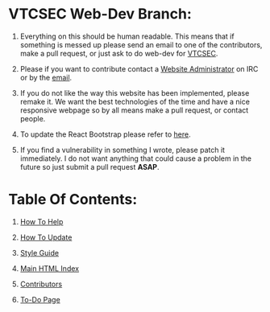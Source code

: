 # VTCSEC Web-Dev Branch:

1. Everything on this should be human readable. This means that if something is
messed up please send an email to one of the contributors, make a pull request, or
just ask to do web-dev for [VTCSEC](http://vtcsec.org/).

2. Please if you want to contribute contact a [Website Administrator](http://vtcsec.org/contact/) on IRC or by the [email](officers@vtcsec.org).

3. If you do not like the way this website has been implemented, please remake
it. We want the best technologies of the time and have a nice responsive webpage
so by all means make a pull request, or contact people.

4.  To update the React Bootstrap please refer to [here](https://github.com/facebookincubator/create-react-app/blob/master/packages/react-scripts/template/README.md).

5. If you find a vulnerability in something I wrote, please patch it immediately. I do not want anything that could cause a problem in the future so just submit a pull request **ASAP**.
# Table Of Contents:

1. [How To Help](documentation/dev-build.md)

2. [How To Update](https://github.com/facebookincubator/create-react-app/blob/master/packages/react-scripts/template/README.md)

3. [Style Guide](documentation/todo-page.md)

4. [Main HTML Index](public/index.html)

5. [Contributors](documentation/contributors.md)

6. [To-Do Page](documentation/todo-page.md)
